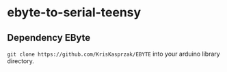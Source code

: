 # ebyte-to-serial-teensy

## Dependency EByte

`git clone https://github.com/KrisKasprzak/EBYTE` into your arduino library directory.
